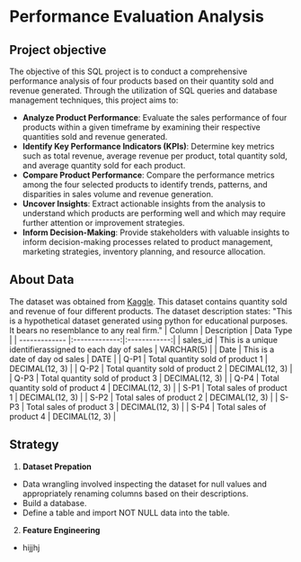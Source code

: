 # Performance Evaluation Analysis 

## Project objective
The objective of this SQL project is to conduct a comprehensive performance analysis of four products based on their quantity sold and revenue generated. Through the utilization of SQL queries and database management techniques, this project aims to:
- **Analyze Product Performance**: Evaluate the sales performance of four products within a given timeframe by examining their respective quantities sold and revenue generated.
- **Identify Key Performance Indicators (KPIs)**: Determine key metrics such as total revenue, average revenue per product, total quantity sold, and average quantity sold for each product.
- **Compare Product Performance**: Compare the performance metrics among the four selected products to identify trends, patterns, and disparities in sales volume and revenue generation.
- **Uncover Insights**: Extract actionable insights from the analysis to understand which products are performing well and which may require further attention or improvement strategies.
- **Inform Decision-Making**: Provide stakeholders with valuable insights to inform decision-making processes related to product management, marketing strategies, inventory planning, and resource allocation.

## About Data 
The dataset was obtained from [Kaggle](https://www.kaggle.com/datasets/ksabishek/product-sales-data). This dataset contains quantity sold and revenue of four different products. The dataset description states: "This is a hypothetical dataset generated using python for educational purposes. It bears no resemblance to any real firm."
| Column       | Description           | Data Type |
| ------------- |:-------------:|:------------:|
| sales_id     | This is a unique identifierassigned to each day of sales | VARCHAR(5)      |
| Date         | This is a date of day od sales                           |  DATE           |
| Q-P1         | Total quantity sold of product 1                         | DECIMAL(12, 3)  |
| Q-P2         | Total quantity sold of product 2                         | DECIMAL(12, 3)  |
| Q-P3         | Total quantity sold of product 3                         | DECIMAL(12, 3)  |
| Q-P4         | Total quantity sold of product 4                         | DECIMAL(12, 3)  |
| S-P1         | Total sales of product 1                                 | DECIMAL(12, 3)  |
| S-P2         | Total sales of product 2                                 | DECIMAL(12, 3)  |
| S-P3         | Total sales of product 3                                 | DECIMAL(12, 3)  |
| S-P4         | Total sales of product 4                                 | DECIMAL(12, 3)  |

## Strategy 
1. **Dataset Prepation**
 - Data wrangling involved inspecting the dataset for null values and appropriately renaming columns based on their descriptions.
 - Build a database.
 - Define a table  and import NOT NULL data into the table.

2. **Feature Engineering**
- hijjhj
   
   

